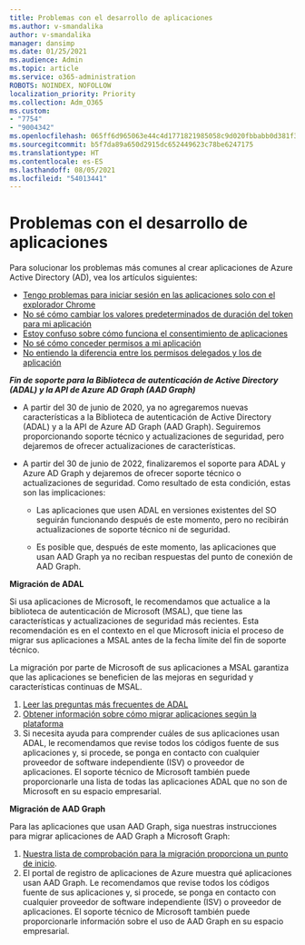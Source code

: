 ```yaml
---
title: Problemas con el desarrollo de aplicaciones
ms.author: v-smandalika
author: v-smandalika
manager: dansimp
ms.date: 01/25/2021
ms.audience: Admin
ms.topic: article
ms.service: o365-administration
ROBOTS: NOINDEX, NOFOLLOW
localization_priority: Priority
ms.collection: Adm_O365
ms.custom:
- "7754"
- "9004342"
ms.openlocfilehash: 065ff6d965063e44c4d1771821985058c9d020fbbabb0d381f30b6a11132c4ee
ms.sourcegitcommit: b5f7da89a650d2915dc652449623c78be6247175
ms.translationtype: HT
ms.contentlocale: es-ES
ms.lasthandoff: 08/05/2021
ms.locfileid: "54013441"
---
```

# <a name="issues-developing-applications"></a>Problemas con el desarrollo de aplicaciones

Para solucionar los problemas más comunes al crear aplicaciones de Azure Active Directory (AD), vea los artículos siguientes:

- [Tengo problemas para iniciar sesión en las aplicaciones solo con el explorador Chrome](https://docs.microsoft.com/office365/troubleshoot/miscellaneous/chrome-behavior-affects-applications) 
- [No sé cómo cambiar los valores predeterminados de duración del token para mi aplicación](https://docs.microsoft.com/azure/active-directory/develop/registration-config-change-token-lifetime-how-to) 
- [Estoy confuso sobre cómo funciona el consentimiento de aplicaciones](https://docs.microsoft.com/azure/active-directory/application-dev-consent-framework) 
- [No sé cómo conceder permisos a mi aplicación](https://docs.microsoft.com/azure/active-directory/manage-apps/configure-user-consent) 
- [No entiendo la diferencia entre los permisos delegados y los de aplicación](https://docs.microsoft.com/azure/active-directory/develop/delegated-and-app-perms)

***Fin de soporte para la Biblioteca de autenticación de Active Directory (ADAL) y la API de Azure AD Graph (AAD Graph)***

- A partir del 30 de junio de 2020, ya no agregaremos nuevas características a la Biblioteca de autenticación de Active Directory (ADAL) y a la API de Azure AD Graph (AAD Graph). Seguiremos proporcionando soporte técnico y actualizaciones de seguridad, pero dejaremos de ofrecer actualizaciones de características.

- A partir del 30 de junio de 2022, finalizaremos el soporte para ADAL y Azure AD Graph y dejaremos de ofrecer soporte técnico o actualizaciones de seguridad. Como resultado de esta condición, estas son las implicaciones:

    - Las aplicaciones que usen ADAL en versiones existentes del SO seguirán funcionando después de este momento, pero no recibirán actualizaciones de soporte técnico ni de seguridad.

    - Es posible que, después de este momento, las aplicaciones que usan AAD Graph ya no reciban respuestas del punto de conexión de AAD Graph.

**Migración de ADAL**

Si usa aplicaciones de Microsoft, le recomendamos que actualice a la biblioteca de autenticación de Microsoft (MSAL), que tiene las características y actualizaciones de seguridad más recientes. Esta recomendación es en el contexto en el que Microsoft inicia el proceso de migrar sus aplicaciones a MSAL antes de la fecha límite del fin de soporte técnico. 

La migración por parte de Microsoft de sus aplicaciones a MSAL garantiza que las aplicaciones se beneficien de las mejoras en seguridad y características continuas de MSAL.

1. [Leer las preguntas más frecuentes de ADAL](https://docs.microsoft.com/azure/active-directory/develop/msal-migration#frequently-asked-questions-faq) 
2. [Obtener información sobre cómo migrar aplicaciones según la plataforma](https://docs.microsoft.com/azure/active-directory/develop/msal-migration#frequently-asked-questions-faq) 
3. Si necesita ayuda para comprender cuáles de sus aplicaciones usan ADAL, le recomendamos que revise todos los códigos fuente de sus aplicaciones y, si procede, se ponga en contacto con cualquier proveedor de software independiente (ISV) o proveedor de aplicaciones. El soporte técnico de Microsoft también puede proporcionarle una lista de todas las aplicaciones ADAL que no son de Microsoft en su espacio empresarial.

**Migración de AAD Graph**

Para las aplicaciones que usan AAD Graph, siga nuestras instrucciones para migrar aplicaciones de AAD Graph a Microsoft Graph:

1. [Nuestra lista de comprobación para la migración proporciona un punto de inicio](https://docs.microsoft.com/graph/migrate-azure-ad-graph-planning-checklist). 
2. El portal de registro de aplicaciones de Azure muestra qué aplicaciones usan AAD Graph. Le recomendamos que revise todos los códigos fuente de sus aplicaciones y, si procede, se ponga en contacto con cualquier proveedor de software independiente (ISV) o proveedor de aplicaciones. El soporte técnico de Microsoft también puede proporcionarle información sobre el uso de AAD Graph en su espacio empresarial.







